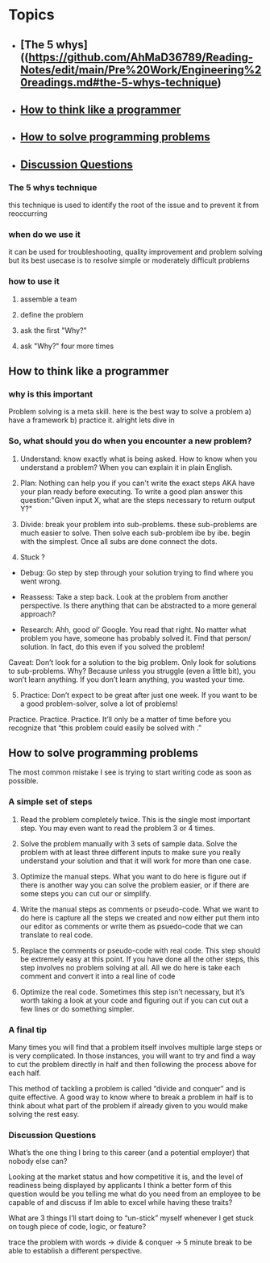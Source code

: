 # Topics

- ## [The 5 whys]((https://github.com/AhMaD36789/Reading-Notes/edit/main/Pre%20Work/Engineering%20readings.md#the-5-whys-technique)

- ## [How to think like a programmer](https://github.com/AhMaD36789/Reading-Notes/edit/main/Pre%20Work/Engineering%20readings.md#the-5-whys-technique)

- ## [How to solve programming problems](https://github.com/AhMaD36789/Reading-Notes/edit/main/Pre%20Work/Engineering%20readings.md#the-5-whys-technique)

- ## [Discussion Questions](https://github.com/AhMaD36789/Reading-Notes/edit/main/Pre%20Work/Engineering%20readings.md#the-5-whys-technique)

### **The 5 whys technique**

this technique is used to identify the root of the issue and to prevent it from reoccurring 

### when do we use it

it can be used for troubleshooting, quality improvement and problem solving but its best usecase is to resolve simple or moderately difficult problems

### how to use it

1. assemble a team

2. define the problem

3. ask the first "Why?"

4. ask "Why?" four more times

## How to think like a programmer

### **why is this important**

Problem solving is a meta skill. here is the best way to solve a problem a) have a framework b) practice it. alright lets dive in

### So, what should you do when you encounter a new problem?

1. Understand: know exactly what is being asked. How to know when you understand a problem? When you can explain it in plain English.

2. Plan: Nothing can help you if you can't write the exact steps AKA have your plan ready before executing. To write a good plan answer this question:"Given input X, what are the steps necessary to return output Y?"

3. Divide: break your problem into sub-problems. these sub-problems are much easier to solve. Then solve each sub-problem ibe by ibe. begin with the simplest. Once all subs are done connect the dots.

4. Stuck ?

- Debug: Go step by step through your solution trying to find where you went wrong.

- Reassess: Take a step back. Look at the problem from another perspective. Is there anything that can be abstracted to a more general approach?

- Research: Ahh, good ol’ Google. You read that right. No matter what problem you have, someone has probably solved it. Find that person/ solution. In fact, do this even if you solved the problem!

Caveat: Don’t look for a solution to the big problem. Only look for solutions to sub-problems. Why? Because unless you struggle (even a little bit), you won’t learn anything. If you don’t learn anything, you wasted your time.

5. Practice: Don’t expect to be great after just one week. If you want to be a good problem-solver, solve a lot of problems!

Practice. Practice. Practice. It’ll only be a matter of time before you recognize that “this problem could easily be solved with <insert concept here>.”

## How to solve programming problems

The most common mistake I see is trying to start writing code as soon as possible.

### **A simple set of steps**

1. Read the problem completely twice. This is the single most important step. You may even want to read the problem 3 or 4 times.
2. Solve the problem manually with 3 sets of sample data. Solve the problem with at least three different inputs to make sure you really understand your solution and that it will work for more than one case.

3. Optimize the manual steps. What you want to do here is figure out if there is another way you can solve the problem easier, or if there are some steps you can cut our or simplify.

4. Write the manual steps as comments or pseudo-code. What we want to do here is capture all the steps we created and now either put them into our editor as comments or write them as psuedo-code that we can translate to real code.

5. Replace the comments or pseudo-code with real code. This step should be extremely easy at this point. If you have done all the other steps, this step involves no problem solving at all. All we do here is take each comment and convert it into a real line of code

6. Optimize the real code. Sometimes this step isn’t necessary, but it’s worth taking a look at your code and figuring out if you can cut out a few lines or do something simpler.

### A final tip

Many times you will find that a problem itself involves multiple large steps or is very complicated.  In those instances, you will want to try and find a way to cut the problem directly in half and then following the process above for each half.

This method of tackling a problem is called “divide and conquer” and is quite effective.  A good way to know where to break a problem in half is to think about what part of the problem if already given to you would make solving the rest easy.

### Discussion Questions

What’s the one thing I bring to this career (and a potential employer) that nobody else can?

Looking at the market status and how competitive it is, and the level of readiness being displayed by applicants I think a better form of this question would be you telling me what do you need from an employee to be capable of and discuss if Im able to excel while having these traits?

What are 3 things I’ll start doing to “un-stick” myself whenever I get stuck on tough piece of code, logic, or feature?

trace the problem with words -> divide & conquer -> 5 minute break to be able to establish a different perspective.
